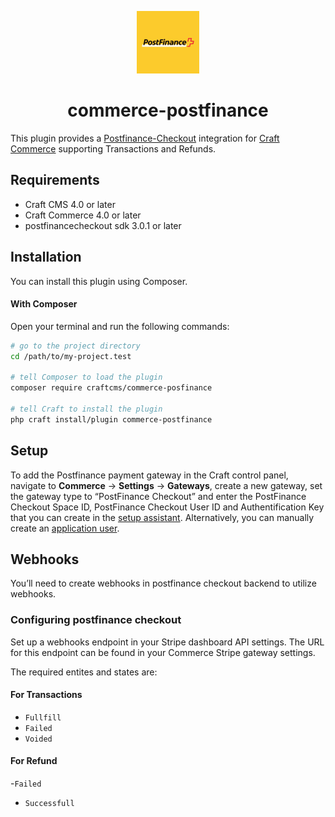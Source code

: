 <p align="center"><img src="./src/icon.svg" width="100" height="100" alt="Postfinance for Craft Commerce icon"></p>

<h1 align="center">commerce-postfinance</h1>

This plugin provides a [Postfinance-Checkout](https://checkout.postfinance.ch/user/login) integration for [Craft Commerce](https://craftcms.com/commerce) supporting Transactions and Refunds.

## Requirements

* Craft CMS 4.0 or later
* Craft Commerce 4.0 or later
* postfinancecheckout sdk 3.0.1 or later

## Installation

You can install this plugin using Composer.

#### With Composer

Open your terminal and run the following commands:

```bash
# go to the project directory
cd /path/to/my-project.test

# tell Composer to load the plugin
composer require craftcms/commerce-posfinance

# tell Craft to install the plugin
php craft install/plugin commerce-postfinance
```
## Setup


To add the Postfinance payment gateway in the Craft control panel, navigate to **Commerce** → **Settings** → **Gateways**, create a new gateway, set the gateway type to “PostFinance Checkout” and enter the PostFinance Checkout Space ID, PostFinance Checkout User ID and Authentification Key that you can create in the [setup assistant](https://checkout.postfinance.ch/space/select?target=/space/assistant).
Alternatively, you can manually create an [application user](https://checkout.postfinance.ch/en-us/doc/permission-concept#_create_application_users).

## Webhooks

You’ll need to create webhooks in postfinance checkout backend to utilize webhooks.

### Configuring postfinance checkout

Set up a webhooks endpoint in your Stripe dashboard API settings. The URL for this endpoint can be found in your Commerce Stripe gateway settings.

The required entites and states are:

#### For Transactions

- `Fullfill`
- `Failed`
- `Voided`

#### For Refund

-`Failed`
- `Successfull`
